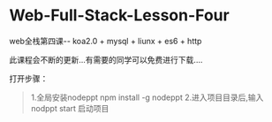 # Web-Full-Stack-Lesson-Four
web全栈第四课-- koa2.0 + mysql + liunx + es6 + http


此课程会不断的更新...有需要的同学可以免费进行下载....

打开步骤：

> 1.全局安装nodeppt npm install -g nodeppt
> 2.进入项目目录后,输入nodppt start 启动项目

